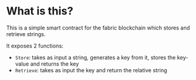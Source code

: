 # What is this?
This is a simple smart contract for the fabric blockchain which stores and retrieve strings.

It exposes 2 functions:
- `Store`: takes as input a string, generates a key from it, stores the key-value and returns the key
- `Retrieve`: takes as input the key and return the relative string
